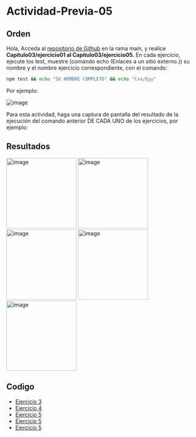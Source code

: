 # Actividad-Previa-05

## Orden
Hola,
Acceda al [repositorio de Github](https://github.com/DAWMFIEC/DAWM)
 en la rama main, y realice **Capítulo03/ejercicio01 al Capítulo03/ejercicio05.** 
En cada ejercicio, ejecute los test, muestre (comando echo (Enlaces a un sitio externo.)) su nombre y el nombre ejercicio correspondiente, con el comando: 
```bash
npm test && echo "SU NOMBRE COMPLETO" && echo "Cxx/Eyy"
```
Por ejemplo:

![image](https://github.com/user-attachments/assets/2ff34391-06da-4f34-beae-c7994a975f80)


Para esta actividad, haga una captura de pantalla del resultado de la ejecución del comando anterior DE CADA UNO de los ejercicios, por ejemplo:

## Resultados

<img width="184" alt="image" src="https://github.com/user-attachments/assets/2d70a081-5c97-45cc-b86a-3d2e0eeff7df">
<img width="184" alt="image" src="https://github.com/user-attachments/assets/b26ae8b2-7e84-481c-a53f-7ccd28e154fe">
<img width="184" alt="image" src="https://github.com/user-attachments/assets/6c47a4de-4855-48fe-a169-38bcb3e3afe5">
<img width="184" alt="image" src="https://github.com/user-attachments/assets/944765ba-7321-407c-8e69-2d1d868ab14c">
<img width="184" alt="image" src="https://github.com/user-attachments/assets/65929469-f21e-4189-9092-659a29fd4e03">


## Codigo
-  [Ejercicio 3](https://github.com/Desarrollo-Aplicaciones-Web-y-Moviles/Actividad-Previa-05/tree/main/C03E01)
-  [Ejercicio 4](https://github.com/Desarrollo-Aplicaciones-Web-y-Moviles/Actividad-Previa-05/tree/main/C03E02)
-  [Ejercicio 5](https://github.com/Desarrollo-Aplicaciones-Web-y-Moviles/Actividad-Previa-05/tree/main/C03E03)
-  [Ejercicio 5](https://github.com/Desarrollo-Aplicaciones-Web-y-Moviles/Actividad-Previa-05/tree/main/C03E04)
-  [Ejercicio 5](https://github.com/Desarrollo-Aplicaciones-Web-y-Moviles/Actividad-Previa-05/tree/main/C03E05)
